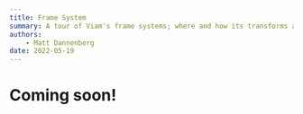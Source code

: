 ```yaml
---
title: Frame System
summary: A tour of Viam's frame systems; where and how its transforms are applied.
authors:
    - Matt Dannenberg
date: 2022-05-19
---
```

# Coming soon!
